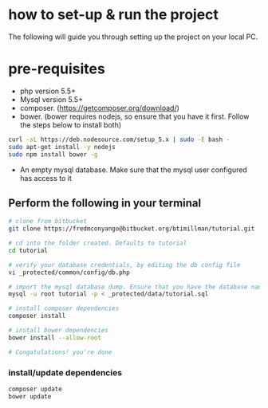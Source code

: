 # how to set-up & run the project
The following will guide you through setting up the project on your local PC.
# pre-requisites
+ php version 5.5+
+ Mysql version 5.5+
+ composer. (https://getcomposer.org/download/)
+ bower. (bower requires nodejs, so ensure that you have it first. Follow the steps below to install both)
```sh
curl -sL https://deb.nodesource.com/setup_5.x | sudo -E bash -
sudo apt-get install -y nodejs
sudo npm install bower -g
```
+ An empty mysql database. Make sure that the mysql user configured has access to it

## Perform the following in your terminal
```sh
# clone from bitbucket
git clone https://fredmconyango@bitbucket.org/btimillman/tutorial.git

# cd into the folder created. Defaults to tutorial
cd tutorial

# verify your database credentials, by editing the db config file
vi _protected/common/config/db.php

# import the mysql database dump. Ensure that you have the database named hop_db first
mysql -u root tutorial -p < _protected/data/tutorial.sql

# install composer dependencies
composer install

# install bower dependencies
bower install --allow-root

# Congatulations! you're done
```

### install/update dependencies
```sh
composer update
bower update
```